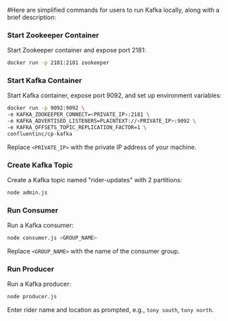 #Here are simplified commands for users to run Kafka locally, along with a brief description:

### Start Zookeeper Container
Start Zookeeper container and expose port 2181:
```bash
docker run -p 2181:2181 zookeeper
```

### Start Kafka Container
Start Kafka container, expose port 9092, and set up environment variables:
```bash
docker run -p 9092:9092 \
-e KAFKA_ZOOKEEPER_CONNECT=<PRIVATE_IP>:2181 \
-e KAFKA_ADVERTISED_LISTENERS=PLAINTEXT://<PRIVATE_IP>:9092 \
-e KAFKA_OFFSETS_TOPIC_REPLICATION_FACTOR=1 \
confluentinc/cp-kafka
```
Replace `<PRIVATE_IP>` with the private IP address of your machine.

### Create Kafka Topic
Create a Kafka topic named "rider-updates" with 2 partitions:
```bash
node admin.js
```

### Run Consumer
Run a Kafka consumer:
```bash
node consumer.js <GROUP_NAME>
```
Replace `<GROUP_NAME>` with the name of the consumer group.

### Run Producer
Run a Kafka producer:
```bash
node producer.js
```
Enter rider name and location as prompted, e.g., `tony south`, `tony north`.
